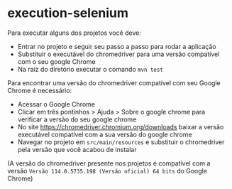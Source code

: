 # execution-selenium

Para executar alguns dos projetos você deve:
- Entrar no projeto e seguir seu passo a passo para rodar a aplicação
- Substituir o executável do chromedriver para uma versão compatível com o seu google Chrome
- Na raíz do diretório executar o comando `mvn test`

Para encontrar uma versão do chromedriver compatível com seu Google Chrome é necessário: 
- Acessar o Google Chrome
- Clicar em três pontinhos > Ajuda > Sobre o google chrome para verificar a versão do seu google chrome
- No site https://chromedriver.chromium.org/downloads baixar a versão executável compatível com a sua versão do google chrome
- Navegar no projeto em `src/main/resources` e substituir o chromedriver pela versão que você acabou de instalar

(A versão do chromedriver presente nos projetos é compatível com a versão `Versão 114.0.5735.198 (Versão oficial) 64 bits` do Google Chrome)
